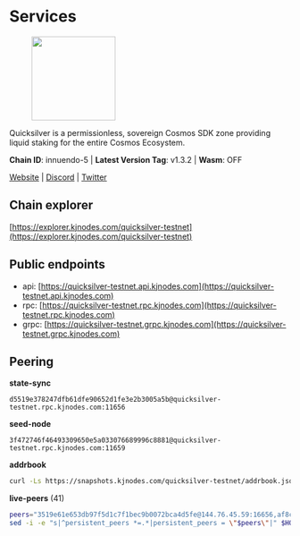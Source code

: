 # Services

<figure><img src="https://raw.githubusercontent.com/kj89/testnet_manuals/main/pingpub/logos/quicksilver.png" width="150" alt=""><figcaption></figcaption></figure>

Quicksilver is a permissionless, sovereign Cosmos SDK zone providing liquid staking for the entire Cosmos Ecosystem.

**Chain ID**: innuendo-5 | **Latest Version Tag**: v1.3.2 | **Wasm**: OFF

[Website](https://quicksilver.zone) | [Discord](https://discord.gg/quicksilverprotocol) | [Twitter](https://twitter.com/quicksilverzone)




## Chain explorer
[https://explorer.kjnodes.com/quicksilver-testnet](https://explorer.kjnodes.com/quicksilver-testnet)

## Public endpoints

* api: [https://quicksilver-testnet.api.kjnodes.com](https://quicksilver-testnet.api.kjnodes.com)
* rpc: [https://quicksilver-testnet.rpc.kjnodes.com](https://quicksilver-testnet.rpc.kjnodes.com)
* grpc: [https://quicksilver-testnet.grpc.kjnodes.com](https://quicksilver-testnet.grpc.kjnodes.com)

## Peering

**state-sync**

```text
d5519e378247dfb61dfe90652d1fe3e2b3005a5b@quicksilver-testnet.rpc.kjnodes.com:11656
```

**seed-node**

```text
3f472746f46493309650e5a033076689996c8881@quicksilver-testnet.rpc.kjnodes.com:11659
```

**addrbook**
```bash
curl -Ls https://snapshots.kjnodes.com/quicksilver-testnet/addrbook.json > $HOME/.quicksilverd/config/addrbook.json
```

**live-peers** (41)
```bash
peers="3519e61e653db97f5d1c7f1bec9b0072bca4d5fe@144.76.45.59:16656,af8cfa944802a9bd510fc3407950a15e8be86c31@213.239.217.52:30656,d40a714c11ea3040495246fa0ba8439fcff8a139@176.9.146.72:11656,0551eaa0db7097274410ee27a71672817e314b83@167.235.245.191:26656,78acdbabc08231765444b3143a222d433a5157e1@142.132.205.94:15651,9e0604571aa20314c2261d70b7d8823414702715@51.159.141.209:26656,e25a748120c9608c1d2a70fafa75178d862b3463@178.18.254.211:10656,41f7d7004cace7bd1760a5f980a86123700c8f1d@185.146.148.116:26656,e0f0703e9ce343c46e0ec01b19216715e817b358@65.109.85.170:28656,5c2a752c9b1952dbed075c56c600c3a79b58c395@95.214.55.232:27026,3c48a780b85d248e34e63eca5d44c624f93d09d5@135.181.59.162:11156,c4489720ba051c79f5bb16ae5d81341b0f248e19@34.240.190.194:26656,8099f8a7c95c1676982e1a23e8452f2b10b07415@65.108.78.107:22656,a637b94cb989909cc182623748ef179b0659f148@65.109.23.114:11156,d5519e378247dfb61dfe90652d1fe3e2b3005a5b@65.109.68.190:11656,f0621c59ca7cfba98015ae2a47886fc3d9c0020c@94.130.132.227:2060,67224ac7f52eac4db6bb0a8de0bf8fbc5e7e0069@199.204.45.23:10656,a288baa951cbe92b253c01c3936d930af1d56424@5.161.142.236:26656,42f87cb55d5fdd222da28023613c66857398c4b8@5.22.223.252:26656,521eabb3f5a0698476baf22c45aaef396399da10@135.181.183.93:24656,f7edad3ff5a85d039e7de12067c63064c5b42d63@46.4.121.72:11656,ac0c6a8e9e700044226e9ff16b68ab4cbae6fb06@84.46.246.109:2366,c9a74cdd754a8ccc9243ac2b245e4caaa78695aa@45.85.147.96:26656,25b8b792bb14e8bfdcdfa163a14710d5645a4eba@148.251.91.77:20656,a1ef7f2e44f4be8e041f3a9e58cf58cd24b97e26@51.89.7.235:26650,a37474c1f254cd4b16d924327a755c914e8e7d86@65.109.30.53:26656,74abcb5243d4ffc43de6ad1a288d8e50adcd467e@65.109.80.176:20656,c133c4c0c7034c8c345330f394984ad08092fc14@138.201.17.11:27656,dc88be3a0075ce429a423237abe223a9528ce0df@65.108.204.119:31656,46f97e49a49694aead28c27be2c19300f509e273@65.108.129.94:26656,cc745e98b4dc9b83c5a74d41f576feda73902dfd@65.109.38.54:20026,be637bd74973424c825c14c99b71f652fbabb48e@65.21.123.172:22656,e77887903bcfc96612177d342a9ca274897bad3c@51.195.234.250:26656,1452d484454c0f93ddf3cbf987ce1b9cadd8f23f@65.21.95.180:37656,858ba6bc33a6d13fdd9ddad344d788dcf91cf565@142.132.151.99:15651,d160a8908b44f2a44ce17e0be1f9056b58993b9c@65.21.139.170:21026,13564ca7ffcc8fa6bcc6d405c96fe8c724ec17da@88.99.213.25:11656,22a393fe9174c29081ad8aeaf14ce01b9a79d8c6@159.203.28.113:26656,ee6bae1a6d4a1e07f1e4bc7963cabedc6b73426e@94.130.137.119:26656,4c24df4acfbaaf22e5f6f3c4d11ecf02e8cc343f@195.3.220.48:26656,0a3ac40a7a4ce35978c4da97be2eb6974bc3c58b@185.252.233.217:46656"
sed -i -e "s|^persistent_peers *=.*|persistent_peers = \"$peers\"|" $HOME/.quicksilverd/config/config.toml
```
